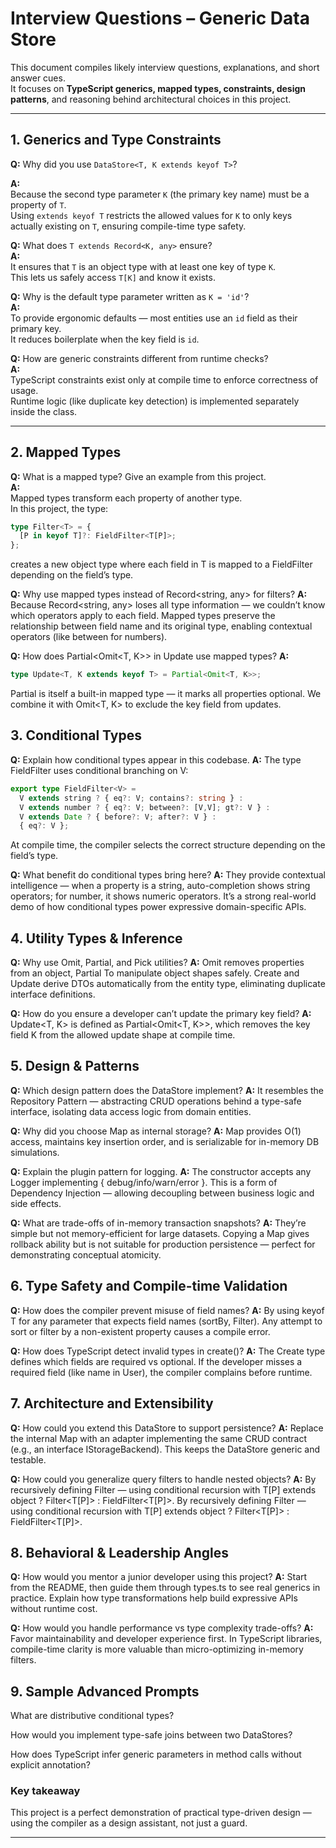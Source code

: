 # Interview Questions – Generic Data Store

This document compiles likely interview questions, explanations, and short answer cues.  
It focuses on **TypeScript generics, mapped types, constraints, design patterns**, and reasoning behind architectural choices in this project.

---

## 1. Generics and Type Constraints

**Q:** Why did you use `DataStore<T, K extends keyof T>`?

**A:**  
Because the second type parameter `K` (the primary key name) must be a property of `T`.  
Using `extends keyof T` restricts the allowed values for `K` to only keys actually existing on `T`, ensuring compile-time type safety.

**Q:** What does `T extends Record<K, any>` ensure?  
**A:**  
It ensures that `T` is an object type with at least one key of type `K`.  
This lets us safely access `T[K]` and know it exists.

**Q:** Why is the default type parameter written as `K = 'id'`?  
**A:**  
To provide ergonomic defaults — most entities use an `id` field as their primary key.  
It reduces boilerplate when the key field is `id`.

**Q:** How are generic constraints different from runtime checks?  
**A:**  
TypeScript constraints exist only at compile time to enforce correctness of usage.  
Runtime logic (like duplicate key detection) is implemented separately inside the class.

---

## 2. Mapped Types

**Q:** What is a mapped type? Give an example from this project.  
**A:**  
Mapped types transform each property of another type.  
In this project, the type:

```ts
type Filter<T> = {
  [P in keyof T]?: FieldFilter<T[P]>;
};
```

creates a new object type where each field in T is mapped to a FieldFilter depending on the field’s type.

**Q:** Why use mapped types instead of Record<string, any> for filters?
**A:**  
Because Record<string, any> loses all type information — we couldn’t know which operators apply to each field.
Mapped types preserve the relationship between field name and its original type, enabling contextual operators (like between for numbers).

**Q:** How does Partial<Omit<T, K>> in Update<T> use mapped types?
**A:**  
```ts
type Update<T, K extends keyof T> = Partial<Omit<T, K>>;
```
Partial is itself a built-in mapped type — it marks all properties optional.
We combine it with Omit<T, K> to exclude the key field from updates.

## 3. Conditional Types

**Q:** Explain how conditional types appear in this codebase.
**A:**
The type FieldFilter<V> uses conditional branching on V:
```ts
export type FieldFilter<V> =
  V extends string ? { eq?: V; contains?: string } :
  V extends number ? { eq?: V; between?: [V,V]; gt?: V } :
  V extends Date ? { before?: V; after?: V } :
  { eq?: V };

```
At compile time, the compiler selects the correct structure depending on the field’s type.

**Q:** What benefit do conditional types bring here?
**A:**
They provide contextual intelligence — when a property is a string, auto-completion shows string operators; for number, it shows numeric operators.
It’s a strong real-world demo of how conditional types power expressive domain-specific APIs.

## 4. Utility Types & Inference

**Q:** Why use Omit, Partial, and Pick utilities?
**A:**
Omit removes properties from an object, Partial
To manipulate object shapes safely.
Create<T> and Update<T> derive DTOs automatically from the entity type, eliminating duplicate interface definitions.

**Q:** How do you ensure a developer can’t update the primary key field?
**A:**
Update<T, K> is defined as Partial<Omit<T, K>>, which removes the key field K from the allowed update shape at compile time.

## 5. Design & Patterns

**Q:** Which design pattern does the DataStore implement?
**A:** It resembles the Repository Pattern — abstracting CRUD operations behind a type-safe interface, isolating data access logic from domain entities.

**Q:** Why did you choose Map as internal storage?
**A:** Map provides O(1) access, maintains key insertion order, and is serializable for in-memory DB simulations.

**Q:** Explain the plugin pattern for logging.
**A:** The constructor accepts any Logger implementing { debug/info/warn/error }. This is a form of Dependency Injection — allowing decoupling between business logic and side effects.

**Q:** What are trade-offs of in-memory transaction snapshots?
**A:** They’re simple but not memory-efficient for large datasets. Copying a Map gives rollback ability but is not suitable for production persistence — perfect for demonstrating conceptual atomicity.

## 6. Type Safety and Compile-time Validation

**Q:** How does the compiler prevent misuse of field names?
**A:** By using keyof T for any parameter that expects field names (sortBy, Filter<T>).
Any attempt to sort or filter by a non-existent property causes a compile error.

**Q:** How does TypeScript detect invalid types in create()?
**A:** The Create<T> type defines which fields are required vs optional.
If the developer misses a required field (like name in User), the compiler complains before runtime.

## 7. Architecture and Extensibility

**Q:** How could you extend this DataStore to support persistence?
**A:** Replace the internal Map with an adapter implementing the same CRUD contract (e.g., an interface IStorageBackend).
This keeps the DataStore generic and testable.

**Q:** How could you generalize query filters to handle nested objects?
**A:** By recursively defining Filter<T> — using conditional recursion with T[P] extends object ? Filter<T[P]> : FieldFilter<T[P]>.
By recursively defining Filter<T> — using conditional recursion with T[P] extends object ? Filter<T[P]> : FieldFilter<T[P]>.

## 8. Behavioral & Leadership Angles

**Q:** How would you mentor a junior developer using this project?
**A:** Start from the README, then guide them through types.ts to see real generics in practice.
Explain how type transformations help build expressive APIs without runtime cost. 


**Q:** How would you handle performance vs type complexity trade-offs?
**A:**
Favor maintainability and developer experience first.
In TypeScript libraries, compile-time clarity is more valuable than micro-optimizing in-memory filters.

## 9. Sample Advanced Prompts

What are distributive conditional types?

How would you implement type-safe joins between two DataStores?

How does TypeScript infer generic parameters in method calls without explicit annotation?

### Key takeaway

This project is a perfect demonstration of practical type-driven design — using the compiler as a design assistant, not just a guard.

---

